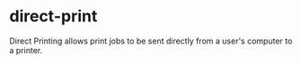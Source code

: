 # direct-print
Direct Printing allows print jobs to be sent directly from a user's computer to a printer.
